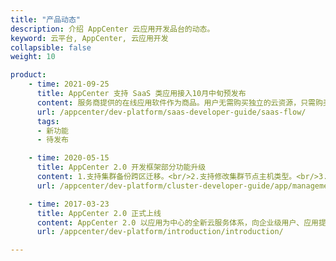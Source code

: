 ```yaml
---
title: "产品动态"
description: 介绍 AppCenter 云应用开发品台的动态。
keyword: 云平台, AppCenter, 云应用开发
collapsible: false
weight: 10

product:
    - time: 2021-09-25
      title: AppCenter 支持 SaaS 类应用接入10月中旬预发布
      content: 服务商提供的在线应用软件作为商品。用户无需购买独立的云资源，只需购买SaaS应用即可登录到指定的网站使用商品。<br/>1.服务商通过 AppCenter 提供的接入规则，发布SaaS 类商品至云市场售卖其提供的SaaS商品。<br/>2.AppCenter 通过提供 SPI 接口规范给服务商进行商品接入服务商需要按照 AppCenter 提供的SPI接口规范进行SPI接口开发，填写应用信息时需要填写接口通知URL。<br/>3.在用户购买、续费、升级等操作时，App Center 通过调用服务商提供的通知URL，通知服务商进行购买、续费、升级等操作，成功后服务商需将相应信息返回给AppCenter 。
      url: /appcenter/dev-platform/saas-developer-guide/saas-flow/
      tags:
      - 新功能
      - 待发布

    - time: 2020-05-15
      title: AppCenter 2.0 开发框架部分功能升级
      content: 1.支持集群备份跨区迁移。<br/>2.支持修改集群节点主机类型。<br/>3.支持 in-place 升级。<br/>4.支持由单可用区部署集群迁移到多可用区部署。<br/>5.修复若干问题。
      url: /appcenter/dev-platform/cluster-developer-guide/app/management/

    - time: 2017-03-23
      title: AppCenter 2.0 正式上线
      content: AppCenter 2.0 以应用为中心的全新云服务体系，向企业级用户、应用提供商及开发者提供一整套高效完整的应用交付与运营管理平台，可显著降低云端应用开发、部署及运维的复杂度，帮助企业实现应用交付与管理的标准化。
      url: /appcenter/dev-platform/introduction/introduction/

---
```


